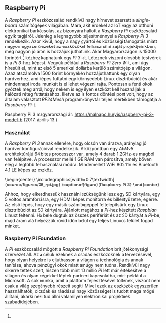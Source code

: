 ## Raspberry Pi
A *Raspberry Pi* eszközcsalád rendkívül nagy hírnevet szerzett a *single-board* számítógépek világában.
Mára, akit érdekel az IoT vagy az otthoni elektronikai barkácsolás, az bizonyára hallott a *Raspberry Pi*
eszközcsalád egyik tagjáról. Jelenleg a legnagyobb teljesítménnyel a *Raspberry Pi 3* rendelkezik.
Azon kívül, hogy a nagy gyártói és közösségi támogatás miatt nagyon egyszerű ezeket az eszközöket
felhasználni saját projektjeinkben, még nagyon jó áron is hozzájuk juthatunk. Akár Magyarországon is
15000 forintért [^rpi3_hun_price] kézhez kaphatunk egy *Pi 3*-at. Léteznek viszont olcsóbb testvérek
is a *Pi 3*-hoz képest. Vegyük például a *Raspberry Pi Zero W*-t, ami úgy híresült el, mint az első
5 amerikai dollárba kerülő számítógép a világon. Azaz átszámolva 1500 forint környékén hozzájuthattunk
egy olyan hardverhez, ami képes futtatni egy könnyedebb Linux disztribúciót és akár mindennapi irodai
munkát is el lehet végezni rajta. Pontosan a fenti okok győztek meg arról, hogy nekem is egy ilyen
eszközt kell használjak a hálózati réteg futtatásához. Illetve az is fontos döntési pont volt, hogy
az általam választott *RF24Mesh* programkönyvtár teljes mértékben támogatja a *Raspberry Pi*-t.

[^rpi3_hun_price]:
Raspberry Pi 3 magyarországi ár: <https://malnapc.hu/yis/raspberry-pi-3-model-b> (2017. április 13.)

### Használat
A *Raspberry Pi 3* annak ellenére, hogy olcsón van árazva, aránylag jó hardver konfigurációval rendelkezik.
A központban egy *ARMv8* architektúrájú 64 bites processzor van, amely 4 darab 1.2GHz-es magból van
felépítve. A processzor mellé 1 GB RAM van párosítva, amely bőven elég a legtöbb felhasználási módra.
Mindemellett WiFi 802.11n és Bluetooth 4.1 LE képes az eszköz.

\begin{center}
  \includegraphics[width=0.7\textwidth]{source/figures/06_rpi.jpg}
  \captionof{figure}{Raspberry Pi 3}
\end{center}

Ahhoz, hogy elkezdhessük használni szükségünk lesz egy SD kártyára, egy 5 voltos áramforrásra, egy
HDMI képes monitorra és billentyűzetre, egérre. Az első lépés, hogy egy másik számítógéppel feltelepítsünk
egy Linux disztribúciót az SD kártyára. Ajánlott magához a *Pi*-hez készített *Raspbian* Linuxt feltenni.
Ha bele dugtuk az összes perifériát és az SD kártyát a *Pi*-be, majd áram alá helyezzük rövid időn
belül egy teljes Linuxos felület fogad minket.   


### Raspberry Pi Foundation
A *Pi* eszközcsalád mögött a *Raspberry Pi Foundation* brit jótékonysági szervezet áll. Az a céluk
ezeknek a csodás eszközöknek a tervezésével, hogy olyan helyekre is eljuthasson a világon a technológia
és annak tanítása, ahova pénzügyi okok miatt amúgy nem tudna. Rendkívül nagy sikerre tettek szert,
hiszen több mint 10 millió *Pi* lett már értékesítve a világon és olyan cégekkel léptek partneri
kapcsolatba, mint például a Microsoft. A sok munka, amit a platform fejlesztésével töltenek, viszont
nem csak a világ szegényebb részeit segíti. Mivel ezek az eszközök egyszerűen használhatók, olcsóak
és ráadásul nagy közösséget is tudott maga mögé állítani, akárki neki tud állni valamilyen elektronikai
projektnek szabadidejében.
